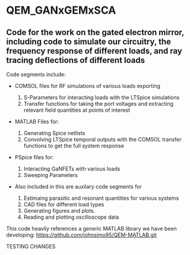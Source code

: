 # QEM_GANxGEMxSCA
## Code for the work on the gated electron mirror, including code to simulate our circuitry, the frequency response of different loads, and ray tracing deflections of different loads 

Code segments include:
- COMSOL files for RF simulations of various loads exporting
  1. S-Parameters for interacting loads with the LTSpice simulations
  2. Transfer functions for taking the port voltages and extracting relevant field quantities at points of interest
- MATLAB Files for:
  1. Generating Spice netlists
  2. Convolving LTSpice temporal outputs with the COMSOL transfer functions to get the full system response
- PSpice files for:
  1. Interacting GaNFETs with various loads
  2. Sweeping Parameters
  
- Also included in this are auxilary code segments for
  1. Estimaing parasitic and resonant quantities for various systems
  2. CAD files for different load types
  3. Generating figures and plots.
  4. Reading and plotting oscilloscope data
  
This code heavily references a generic MATLAB library we have been developing:
https://github.com/johnsimo95/QEM-MATLAB.git

  TESTING CHANGES
